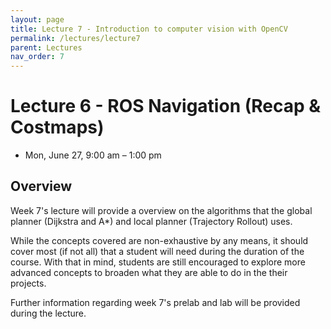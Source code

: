 ```yaml
---
layout: page
title: Lecture 7 - Introduction to computer vision with OpenCV
permalink: /lectures/lecture7
parent: Lectures
nav_order: 7
---
```


# **Lecture 6 - ROS Navigation (Recap & Costmaps)**

- Mon, June 27, 9:00 am – 1:00 pm

## **Overview**

Week 7's lecture will provide a overview on the algorithms that the global planner (Dijkstra and A*) and local planner (Trajectory Rollout) uses.




While the concepts covered are non-exhaustive by any means, it should cover most (if not all) that a student will need during the duration of the course. With that in mind, students are still encouraged to explore more advanced concepts to broaden what they are able to do in the their projects.

Further information regarding week 7's prelab and lab will be provided during the lecture.

<!-- ## **Lecture resources**
* Slides: [pdf]({{ site.baseurl }}) -->
